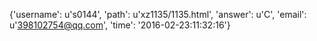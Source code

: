 {'username': u's0144', 'path': u'xz1135/1135.html', 'answer': u'C', 'email': u'398102754@qq.com', 'time': '2016-02-23:11:32:16'}